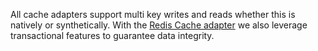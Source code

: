 All cache adapters support multi key writes and reads whether this
is natively or synthetically. With the [Redis Cache adapter](/docs/lithium/storage/cache/adapter/Redis) we also
leverage transactional features to guarantee data integrity.

